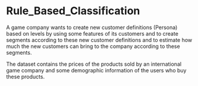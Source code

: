 ﻿# Rule_Based_Classification
A game company wants to create new customer definitions (Persona) based on levels by using some features of its customers 
and to create segments according to these new customer definitions and to estimate how much the new customers can bring to the company according to these segments. 

The dataset contains the prices of the products sold by an international game company and some demographic information of the users who buy these products.
